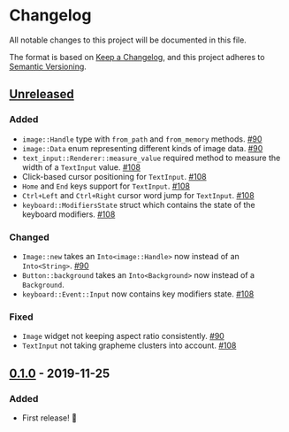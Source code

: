 # Changelog
All notable changes to this project will be documented in this file.

The format is based on [Keep a Changelog](https://keepachangelog.com/en/1.0.0/),
and this project adheres to [Semantic Versioning](https://semver.org/spec/v2.0.0.html).

## [Unreleased]
### Added
- `image::Handle` type with `from_path` and `from_memory` methods. [#90]
- `image::Data` enum representing different kinds of image data. [#90]
- `text_input::Renderer::measure_value` required method to measure the width of a `TextInput` value. [#108]
- Click-based cursor positioning for `TextInput`. [#108]
- `Home` and `End` keys support for `TextInput`. [#108]
- `Ctrl+Left` and `Ctrl+Right` cursor word jump for `TextInput`. [#108]
- `keyboard::ModifiersState` struct which contains the state of the keyboard modifiers. [#108]

### Changed
- `Image::new` takes an `Into<image::Handle>` now instead of an `Into<String>`. [#90]
- `Button::background` takes an `Into<Background>` now instead of a `Background`.
- `keyboard::Event::Input` now contains key modifiers state. [#108]

### Fixed
- `Image` widget not keeping aspect ratio consistently. [#90]
- `TextInput` not taking grapheme clusters into account. [#108]

[#90]: https://github.com/hecrj/iced/pull/90
[#108]: https://github.com/hecrj/iced/pull/108


## [0.1.0] - 2019-11-25
### Added
- First release! :tada:

[Unreleased]: https://github.com/hecrj/iced/compare/native-0.1.0...HEAD
[0.1.0]: https://github.com/hecrj/iced/releases/tag/native-0.1.0
